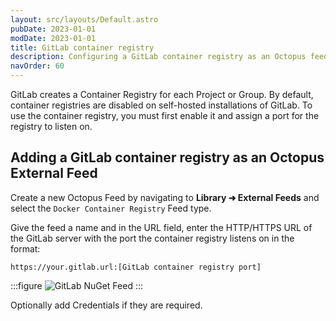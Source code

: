 ```yaml
---
layout: src/layouts/Default.astro
pubDate: 2023-01-01
modDate: 2023-01-01
title: GitLab container registry
description: Configuring a GitLab container registry as an Octopus feed.
navOrder: 60
---
```

GitLab creates a Container Registry for each Project or Group.  By default, container registries are disabled on self-hosted installations of GitLab.  To use the container registry, you must first enable it and assign a port for the registry to listen on.

## Adding a GitLab container registry as an Octopus External Feed
Create a new Octopus Feed by navigating to **Library ➜ External Feeds** and select the `Docker Container Registry` Feed type. 

Give the feed a name and in the URL field, enter the HTTP/HTTPS URL of the GitLab server with the port the container registry listens on in the format:

`https://your.gitlab.url:[GitLab container registry port]`

:::figure
![GitLab NuGet Feed](/docs/packaging-applications/package-repositories/guides/container-registries/images/gitlab-container-feed.png)
:::

Optionally add Credentials if they are required.